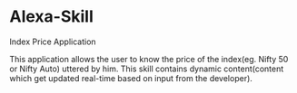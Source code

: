 # Alexa-Skill
Index Price Application

This application allows the user to know the price of the index(eg. Nifty 50 or Nifty Auto) uttered by him. This skill contains dynamic content(content which get updated real-time based on input from the developer).
